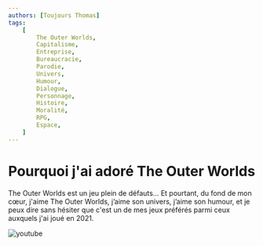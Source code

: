 ```yaml
---
authors: [Toujours Thomas]
tags:
    [
        The Outer Worlds,
        Capitalisme,
        Entreprise,
        Bureaucracie,
        Parodie,
        Univers,
        Humour,
        Dialogue,
        Personnage,
        Histoire,
        Moralité,
        RPG,
        Espace,
    ]
---
```


# Pourquoi j'ai adoré The Outer Worlds

The Outer Worlds est un jeu plein de défauts... Et pourtant, du fond de mon cœur, j'aime The Outer Worlds, j’aime son univers, j’aime son humour, et je peux dire sans hésiter que c'est un de mes jeux préférés parmi ceux auxquels j'ai joué en 2021.

![youtube](https://www.youtube.com/watch?v=QDc-ZERhQfA)
